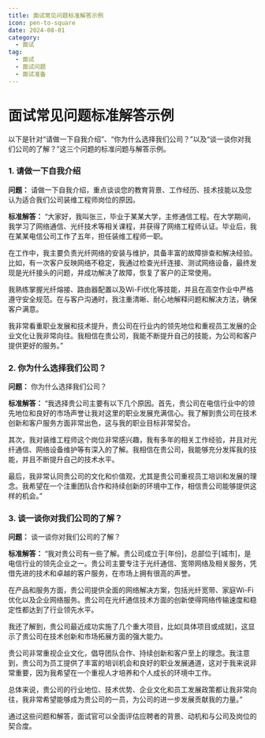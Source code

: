 ```yaml
---
title: 面试常见问题标准解答示例
icon: pen-to-square
date: 2024-08-01
category:
  - 面试
tag:
  - 面试
  - 面试问题
  - 面试准备
---
```

# 面试常见问题标准解答示例

以下是针对“请做一下自我介绍”、“你为什么选择我们公司？”以及“谈一谈你对我们公司的了解？”这三个问题的标准问题与解答示例。

### 1. 请做一下自我介绍

**问题：**
请做一下自我介绍，重点谈谈您的教育背景、工作经历、技术技能以及您认为适合我们公司装维工程师岗位的原因。

**标准解答：**
“大家好，我叫张三，毕业于某某大学，主修通信工程。在大学期间，我学习了网络通信、光纤技术等相关课程，并获得了网络工程师认证。毕业后，我在某某电信公司工作了五年，担任装维工程师一职。

在工作中，我主要负责光纤网络的安装与维护，具备丰富的故障排查和解决经验。比如，有一次客户反映网络不稳定，我通过检查光纤连接、测试网络设备，最终发现是光纤接头的问题，并成功解决了故障，恢复了客户的正常使用。

我熟练掌握光纤熔接、路由器配置以及Wi-Fi优化等技能，并且在高空作业中严格遵守安全规范。在与客户沟通时，我注重清晰、耐心地解释问题和解决方法，确保客户满意。

我非常看重职业发展和技术提升，贵公司在行业内的领先地位和重视员工发展的企业文化让我非常向往。我相信在贵公司，我能不断提升自己的技能，为公司和客户提供更好的服务。”

### 2. 你为什么选择我们公司？

**问题：**
你为什么选择我们公司？

**标准解答：**
“我选择贵公司主要有以下几个原因。首先，贵公司在电信行业中的领先地位和良好的市场声誉让我对这里的职业发展充满信心。我了解到贵公司在技术创新和客户服务方面非常出色，这与我的职业目标非常契合。

其次，我对装维工程师这个岗位非常感兴趣，我有多年的相关工作经验，并且对光纤通信、网络设备维护等有深入的了解。我相信在贵公司，我能够充分发挥我的技能，并且不断提升自己的技术水平。

最后，我非常认同贵公司的文化和价值观，尤其是贵公司重视员工培训和发展的理念。我希望在一个注重团队合作和持续创新的环境中工作，相信贵公司能够提供这样的机会。”

### 3. 谈一谈你对我们公司的了解？

**问题：**
谈一谈你对我们公司的了解？

**标准解答：**
“我对贵公司有一些了解。贵公司成立于[年份]，总部位于[城市]，是电信行业的领先企业之一。贵公司主要专注于光纤通信、宽带网络及相关服务，凭借先进的技术和卓越的客户服务，在市场上拥有很高的声誉。

在产品和服务方面，贵公司提供全面的网络解决方案，包括光纤宽带、家庭Wi-Fi优化以及企业网络服务。贵公司在光纤通信技术方面的创新使得网络传输速度和稳定性都达到了行业领先水平。

我还了解到，贵公司最近成功实施了几个重大项目，比如[具体项目或成就]，这显示了贵公司在技术创新和市场拓展方面的强大能力。

贵公司非常重视企业文化，倡导团队合作、持续创新和客户至上的理念。我注意到，贵公司为员工提供了丰富的培训机会和良好的职业发展通道，这对于我来说非常重要，因为我希望在一个重视人才培养和个人成长的环境中工作。

总体来说，贵公司的行业地位、技术优势、企业文化和员工发展政策都让我非常向往，我非常希望能够成为贵公司的一员，为公司的进一步发展贡献我的力量。”

通过这些问题和解答，面试官可以全面评估应聘者的背景、动机和与公司及岗位的契合度。
